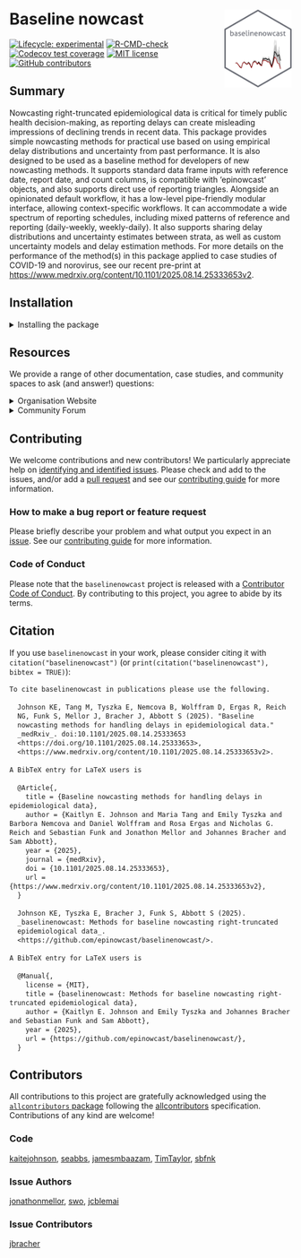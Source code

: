 
<!-- README.md is generated from README.Rmd. Please edit that file -->

# Baseline nowcast <a href="https://baselinenowcast.epinowcast.org/"><img src="man/figures/logo.png" align="right" height="139" alt="baselinenowcast website" /></a>

<!-- badges: start -->

[![Lifecycle:
experimental](https://img.shields.io/badge/lifecycle-experimental-yellow.svg)](https://lifecycle.r-lib.org/articles/stages.html#experimental)
[![R-CMD-check](https://github.com/epinowcast/baselinenowcast/workflows/R-CMD-check/badge.svg?branch=main)](https://github.com/epinowcast/baselinenowcast/actions/workflows/R-CMD-check.yaml)
[![Codecov test
coverage](https://codecov.io/gh/epinowcast/baselinenowcast/branch/main/graph/badge.svg)](https://app.codecov.io/gh/epinowcast/baselinenowcast)
[![MIT
license](https://img.shields.io/badge/License-MIT-blue.svg)](https://github.com/epinowcast/baselinenowcast/blob/master/LICENSE.md/)
[![GitHub
contributors](https://img.shields.io/github/contributors/epinowcast/baselinenowcast)](https://github.com/epinowcast/baselinenowcast/graphs/contributors)
<!-- badges: end -->

<!-- badges to add eventually: [![Universe](https://epinowcast.r-universe.dev/badges/baselinenowcast)](https://epinowcast.r-universe.dev/baselinenowcast) -->

## Summary

Nowcasting right-truncated epidemiological data is critical for timely
public health decision-making, as reporting delays can create misleading
impressions of declining trends in recent data. This package provides
simple nowcasting methods for practical use based on using empirical
delay distributions and uncertainty from past performance. It is also
designed to be used as a baseline method for developers of new
nowcasting methods. It supports standard data frame inputs with
reference date, report date, and count columns, is compatible with
‘epinowcast’ objects, and also supports direct use of reporting
triangles. Alongside an opinionated default workflow, it has a low-level
pipe-friendly modular interface, allowing context-specific workflows. It
can accommodate a wide spectrum of reporting schedules, including mixed
patterns of reference and reporting (daily-weekly, weekly-daily). It
also supports sharing delay distributions and uncertainty estimates
between strata, as well as custom uncertainty models and delay
estimation methods. For more details on the performance of the method(s)
in this package applied to case studies of COVID-19 and norovirus, see
our recent pre-print at
<https://www.medrxiv.org/content/10.1101/2025.08.14.25333653v2>.

## Installation

<details>
<summary>
Installing the package
</summary>

To install the development version from GitHub (warning! this version
may contain breaking changes and/or bugs), use the [`pak`
package](https://pak.r-lib.org/):

``` r
pak::pak(file.path("epinowcast", "baselinenowcast"))
```

</details>

## Resources

We provide a range of other documentation, case studies, and community
spaces to ask (and answer!) questions:

<details>
<summary>
Organisation Website
</summary>

Our [organisation website](https://www.epinowcast.org/) includes links
to other resources, [guest posts](https://www.epinowcast.org/blog.html),
and [seminar schedule](https://www.epinowcast.org/seminars.html) for
both upcoming and past recordings.

</details>
<details>
<summary>
Community Forum
</summary>

Our [community forum](https://community.epinowcast.org/) has areas for
[question and answer](https://community.epinowcast.org/c/interface/15)
and [considering new methods and
tools](https://community.epinowcast.org/c/projects/11), among others. If
you are generally interested in real-time analysis of infectious
disease, you may find this useful even if you do not use
`baselinenowcast`.

</details>

## Contributing

We welcome contributions and new contributors! We particularly
appreciate help on [identifying and identified
issues](https://github.com/epinowcast/baselinenowcast/issues). Please
check and add to the issues, and/or add a [pull
request](https://github.com/epinowcast/baselinenowcast/pulls) and see
our [contributing
guide](https://github.com/epinowcast/.github/blob/main/CONTRIBUTING.md)
for more information.

### How to make a bug report or feature request

Please briefly describe your problem and what output you expect in an
[issue](https://github.com/epinowcast/baselinenowcast/issues). See our
[contributing
guide](https://github.com/epinowcast/.github/blob/main/CONTRIBUTING.md)
for more information.

### Code of Conduct

Please note that the `baselinenowcast` project is released with a
[Contributor Code of
Conduct](https://github.com/epinowcast/.github/blob/main/CODE_OF_CONDUCT.md).
By contributing to this project, you agree to abide by its terms.

## Citation

If you use `baselinenowcast` in your work, please consider citing it
with `citation("baselinenowcast")` (or
`print(citation("baselinenowcast"), bibtex = TRUE)`):

    To cite baselinenowcast in publications please use the following.

      Johnson KE, Tang M, Tyszka E, Nemcova B, Wolffram D, Ergas R, Reich
      NG, Funk S, Mellor J, Bracher J, Abbott S (2025). "Baseline
      nowcasting methods for handling delays in epidemiological data."
      _medRxiv_. doi:10.1101/2025.08.14.25333653
      <https://doi.org/10.1101/2025.08.14.25333653>,
      <https://www.medrxiv.org/content/10.1101/2025.08.14.25333653v2>.

    A BibTeX entry for LaTeX users is

      @Article{,
        title = {Baseline nowcasting methods for handling delays in epidemiological data},
        author = {Kaitlyn E. Johnson and Maria Tang and Emily Tyszka and Barbora Nemcova and Daniel Wolffram and Rosa Ergas and Nicholas G. Reich and Sebastian Funk and Jonathon Mellor and Johannes Bracher and Sam Abbott},
        year = {2025},
        journal = {medRxiv},
        doi = {10.1101/2025.08.14.25333653},
        url = {https://www.medrxiv.org/content/10.1101/2025.08.14.25333653v2},
      }

      Johnson KE, Tyszka E, Bracher J, Funk S, Abbott S (2025).
      _baselinenowcast: Methods for baseline nowcasting right-truncated
      epidemiological data_.
      <https://github.com/epinowcast/baselinenowcast/>.

    A BibTeX entry for LaTeX users is

      @Manual{,
        license = {MIT},
        title = {baselinenowcast: Methods for baseline nowcasting right-truncated epidemiological data},
        author = {Kaitlyn E. Johnson and Emily Tyszka and Johannes Bracher and Sebastian Funk and Sam Abbott},
        year = {2025},
        url = {https://github.com/epinowcast/baselinenowcast/},
      }

## Contributors

<!-- ALL-CONTRIBUTORS-LIST:START - Do not remove or modify this section -->
<!-- prettier-ignore-start -->
<!-- markdownlint-disable -->

All contributions to this project are gratefully acknowledged using the
[`allcontributors` package](https://github.com/ropensci/allcontributors)
following the [allcontributors](https://allcontributors.org)
specification. Contributions of any kind are welcome!

### Code

<a href="https://github.com/epinowcast/baselinenowcast/commits?author=kaitejohnson">kaitejohnson</a>,
<a href="https://github.com/epinowcast/baselinenowcast/commits?author=seabbs">seabbs</a>,
<a href="https://github.com/epinowcast/baselinenowcast/commits?author=jamesmbaazam">jamesmbaazam</a>,
<a href="https://github.com/epinowcast/baselinenowcast/commits?author=TimTaylor">TimTaylor</a>,
<a href="https://github.com/epinowcast/baselinenowcast/commits?author=sbfnk">sbfnk</a>

### Issue Authors

<a href="https://github.com/epinowcast/baselinenowcast/issues?q=is%3Aissue+author%3Ajonathonmellor">jonathonmellor</a>,
<a href="https://github.com/epinowcast/baselinenowcast/issues?q=is%3Aissue+author%3Aswo">swo</a>,
<a href="https://github.com/epinowcast/baselinenowcast/issues?q=is%3Aissue+author%3Ajcblemai">jcblemai</a>

### Issue Contributors

<a href="https://github.com/epinowcast/baselinenowcast/issues?q=is%3Aissue+commenter%3Ajbracher">jbracher</a>

<!-- markdownlint-enable -->
<!-- prettier-ignore-end -->
<!-- ALL-CONTRIBUTORS-LIST:END -->
<!-- will add this in later -->
